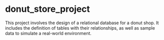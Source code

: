 # donut_store_project
This project involves the design of a relational database for a donut shop. It includes the definition of tables with their relationships, as well as sample data to simulate a real-world environment.
